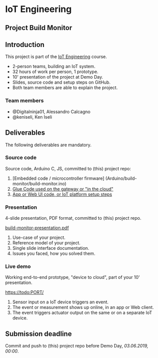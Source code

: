 # IoT Engineering
## Project Build Monitor

## Introduction
This project is part of the [IoT Engineering](../../../fhnw-iot) course.

* 2-person teams, building an IoT system.
* 32 hours of work per person, 1 prototype.
* 10' presentation of the project at Demo Day.
* Slides, source code and setup steps on GitHub.
* Both team members are able to explain the project.

### Team members
* @Digitalninja01, Alessandro Calcagno
* @keniseli, Ken Iseli

## Deliverables
The following deliverables are mandatory.

### Source code
Source code, Arduino C, JS, committed to (this) project repo:

1) [Embedded code / microcontroller firmware] (Arduino/build-monitor/build-monitor.ino)
2) [Glue Code used on the gateway or "in the cloud"](Nodejs/build-monitor.js) 
3) [App or Web UI code, or IoT platform setup steps](todo) 

### Presentation
4-slide presentation, PDF format, committed to (this) project repo.

[build-monitor-presentation.pdf](build-monitor-presentation.pdf)

1) Use-case of your project.
2) Reference model of your project.
3) Single slide interface documentation.
4) Issues you faced, how you solved them.

### Live demo
Working end-to-end prototype, "device to cloud", part of your 10' presentation.

[https://todo:PORT/](https://todo:PORT/)

1) Sensor input on a IoT device triggers an event.
2) The event or measurement shows up online, in an app or Web client.
3) The event triggers actuator output on the same or on a separate IoT device.

## Submission deadline
Commit and push to (this) project repo before Demo Day, _03.06.2019, 00:00_.
